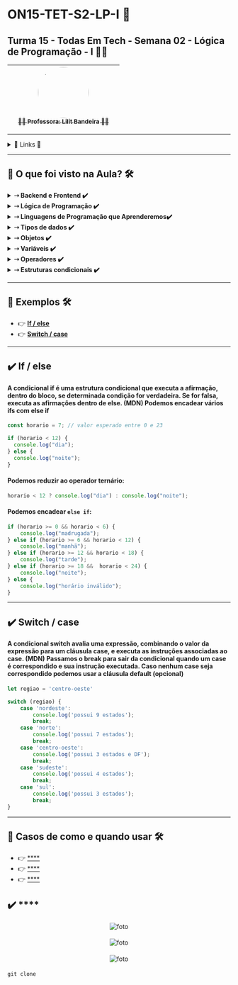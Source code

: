 
# ON15-TET-S2-LP-I 🤝

## Turma 15 - Todas Em Tech - Semana 02 - Lógica de Programação - I 👩‍💻

 
| [<br><sub></sub>]() |  [<img src="https://avatars.githubusercontent.com/u/73290609?v=4" width=115 style=border-radius:50%><br><sub>👩‍🏫 Professora: Lilit Bandeira ✍🏽</sub>](https://github.com/lilitbandeira) |  [<br><sub></sub>]() |
| :---: | :---: | :---: | 

___

<details>
  <summary>
    <span>🔗 Links 🔗</span>
  </summary>
  <div>    
    * 📌<a href="https://www.youtube.com/watch?v=WoA9SJtQSyk&list=PLymAQGA_lVagCUqYtEgogYohW4KJil1Qw&index=4">Link da aula - Parte 1</a><br/>    
    * 📌<a href="https://www.youtube.com/watch?v=fySKem9jpx0&list=PLymAQGA_lVagCUqYtEgogYohW4KJil1Qw&index=5">Link da aula - Reforço</a><br/>
    * 📌<a href="https://github.com/reprograma/ON15-TET-S2-LP-I">Link do Repositório da Aula</a><br/>
  </div>
</details>

___
##  👀 O que foi visto na Aula? 🛠️
<details>
    <summary>
      <strong>➝ Backend e Frontend ✔️</strong>
    </summary>    
    <div align="center">        
      <table border=1>             
        <tr>
          <td align="center">👉</td>                
          <td>Frontend (Client-side) -> Parte visual e de interação direta com a pessoa usuária em uma aplicação ou site.</td>                
          <td align="center">✅</td>
        </tr>
        <tr> 
          <td align="center">👉</td>
          <td>Backend (Server-side) -> Parte "que fica por trás" de uma aplicação, onde há o armazenamento de dados (banco de dados), o tratamento e processamento de dados de acordo com as regras do sistema e as validações e garantias necessárias para a segurança e a qualidade da aplicação.</td>                
          <td align="center">✅</td>
        </tr>        
      </table>               
    </div>
</details>

<details>
    <summary>
      <strong>➝ Lógica de Programação ✔️</strong>
    </summary>    
    <div align="center">        
      <table border=1>             
        <tr>
          <td align="center">👉</td>                
          <td>Como um programa funciona?</td>                
          <td align="center">✅</td>
        </tr>
        <tr> 
          <td align="center">👉</td>
          <td>Fluxos</td>                
          <td align="center">✅</td>
        </tr>
        <tr>    
          <td align="center">👉</td>            
          <td>Algoritmo</td>                
          <td align="center">✅</td>
        </tr>
	      <tr>    
          <td align="center">👉</td>            
          <td>Fluxogramas</td>                
          <td align="center">✅</td>
        </tr>	      
      </table>               
    </div>
</details>

<details>
    <summary>
      <strong>➝ Linguagens de Programação que Aprenderemos✔️</strong>
    </summary>    
    <div align="center">        
      <table border=1>             
        <tr>
          <td align="center">👉</td>                
          <td>JavaScript</td>                
          <td align="center">✅</td>
        </tr>
        <tr> 
          <td align="center">👉</td>
          <td>NodeJs (Runtime JavaScript construído no mecanismo JavaScript V8 do Chrome)</td>                
          <td align="center">✅</td>
        </tr>        
      </table>               
    </div>
</details>

<details>
    <summary>
      <strong>➝ Tipos de dados ✔️</strong>
    </summary>    
    <div align="center">        
      <table border=1>             
        <tr>
          <td align="center">👉</td>                
          <td>String</td>                
          <td align="center">✅</td>
        </tr>
        <tr> 
          <td align="center">👉</td>
          <td>Number</td>                
          <td align="center">✅</td>
        </tr>
        <tr>    
          <td align="center">👉</td>            
          <td>Boolean</td>                
          <td align="center">✅</td>
        </tr>
	<tr>    
          <td align="center">👉</td>            
          <td>undefined</td>                
          <td align="center">✅</td>
        </tr>
	<tr>    
          <td align="center">👉</td>            
          <td>null</td>                
          <td align="center">✅</td>
        </tr>
      </table>               
    </div>
</details>

<details>
    <summary>
      <strong>➝ Objetos ✔️</strong>
    </summary>    
    <div align="center">        
      <table border=1>             
        <tr>
          <td align="center">👉</td>                
          <td>Um objeto é uma coleção de dados e instruções/funcionalidades para se trabalhar com esses dados, os objetos são mapeamentos de chaves e valores, onde as chaves são strings e os valores podem ser qualquer tipo de dado. No JavaScript podemos dizer que tudo é um objeto, pois é criado a partir de um objeto pre existente na estrutura da linguagem</td>                
          <td align="center">✅</td>
        </tr>        
      </table>               
    </div>
</details>

<details>
    <summary>
      <strong>➝ Variáveis ✔️</strong>
    </summary>    
    <div align="center">        
      <table border=1>             
        <tr>
          <td align="center">👉</td>                
          <td>var, let ou const</td>                
          <td align="center">✅</td>
        </tr>
        <tr> 
          <td align="center">👉</td>
          <td>Dica de boa prática</td>                
          <td align="center">✅</td>
        </tr>
        <tr>    
          <td align="center">👉</td>            
          <td>Quando usar var, let e const?</td>                
          <td align="center">✅</td>
        </tr>
      </table>               
    </div>
</details>

<details>
    <summary>
      <strong>➝ Operadores ✔️</strong>
    </summary>    
    <div align="center">        
      <table border=1>             
        <tr>
          <td align="center">👉</td>                
          <td>Tipos: Binários, Unários e Ternário (Condicional)</td>                
          <td align="center">✅</td>
        </tr>
        <tr> 
          <td align="center">👉</td>
          <td>Operadores Aritméticos</td>                
          <td align="center">✅</td>
        </tr>
        <tr>    
          <td align="center">👉</td>            
          <td>Operadores de Atribuição</td>                
          <td align="center">✅</td>
        </tr>
	<tr>    
          <td align="center">👉</td>            
          <td>Operadores de Comparação</td>                
          <td align="center">✅</td>
        </tr>
	<tr>    
          <td align="center">👉</td>            
          <td>Operadores lógicos</td>                
          <td align="center">✅</td>
        </tr>
      </table>               
    </div>
</details>

<details>
    <summary>
      <strong>➝ Estruturas condicionais ✔️</strong>
    </summary>    
    <div align="center">        
      <table border=1>             
        <tr>
          <td align="center">👉</td>                
          <td>If ... else</td>                
          <td align="center">✅</td>
        </tr>
        <tr> 
          <td align="center">👉</td>
          <td>Switch ... case</td>                
          <td align="center">✅</td>
        </tr>        
      </table>               
    </div>
</details>

___
##  🔨 Exemplos 🛠️

  * 👉 [**If / else**](#✔️-if--else)
  * 👉 [**Switch / case**](#✔️-switch--case)

___
## ✔️ **If / else**

#### A condicional if é uma estrutura condicional que executa a afirmação, dentro do bloco, se determinada condição for verdadeira. Se for falsa, executa as afirmações dentro de else. (MDN) Podemos encadear vários ifs com else if
```javascript
const horario = 7; // valor esperado entre 0 e 23
```
```javascript
if (horario < 12) {
  console.log("dia");
} else {
  console.log("noite");
}
```
#### Podemos reduzir ao operador ternário:
```javascript
horario < 12 ? console.log("dia") : console.log("noite");
```

#### Podemos encadear `else if`:
```javascript
if (horario >= 0 && horario < 6) { 
    console.log("madrugada");
} else if (horario >= 6 && horario < 12) { 
    console.log("manhã");
} else if (horario >= 12 && horario < 18) {
    console.log("tarde");
} else if (horario >= 18 &&  horario < 24) {
    console.log("noite");
} else {
    console.log("horário inválido"); 
}
```

___
## ✔️ **Switch / case**

#### A condicional switch avalia uma expressão, combinando o valor da expressão para um cláusula case, e executa as instruções associadas ao case. (MDN) Passamos o break para sair da condicional quando um case é correspondido e sua instrução executada. Caso nenhum case seja correspondido podemos usar a cláusula default (opcional)
```javascript
let regiao = 'centro-oeste'

switch (regiao) {
    case 'nordeste':
        console.log('possui 9 estados');
        break;
    case 'norte':
        console.log('possui 7 estados');
        break;
    case 'centro-oeste':
        console.log('possui 3 estados e DF');
        break;
    case 'sudeste':
        console.log('possui 4 estados');
        break;
    case 'sul':
        console.log('possui 3 estados');
        break;
}
```




___
##  🔨 Casos de como e quando usar 🛠️

  * 👉 [**** ]()
  * 👉 [**** ]()
  * 👉 [**** ]()

## ✔️ **** 

#### 
<p align="center">
  <img alt="foto" title="foto" src=""/>
</p>

#### 
<p align="center">
  <img alt="foto" title="foto" src=""/>
</p>

#### 
<p align="center">
  <img alt="foto" title="foto" src=""/>
</p>

#### 
```git
git clone 
```
